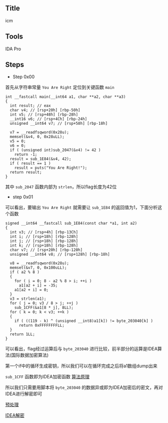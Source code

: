 ##  Title
icm

##  Tools
IDA Pro

##  Steps

- Step 0x00

首先从字符串常量 `You Are Right` 定位到关键函数 `main`

```
int __fastcall main(__int64 a1, char **a2, char **a3)
{
  int result; // eax
  char v4; // [rsp+20h] [rbp-50h]
  int v5; // [rsp+48h] [rbp-28h]
  __int16 v6; // [rsp+4Ch] [rbp-24h]
  unsigned __int64 v7; // [rsp+58h] [rbp-18h]

  v7 = __readfsqword(0x28u);
  memset(&v4, 0, 0x28uLL);
  v5 = 0;
  v6 = 0;
  if ( (unsigned int)sub_2047(&v4) != 42 )
    return -1;
  result = sub_1E84(&v4, 42);
  if ( result == 1 )
    result = puts("You Are Right!");
  return result;
}
```

其中 `sub_2047` 函数内部为 `strlen`，所以flag长度为42位

- step 0x01

可以看出，要输出 `You Are Right` 就需要让 `sub_1E84` 的返回值为1，下面分析这个函数

```
signed __int64 __fastcall sub_1E84(const char *a1, int a2)
{
  int v3; // [rsp+4h] [rbp-13Ch]
  int i; // [rsp+18h] [rbp-128h]
  int j; // [rsp+18h] [rbp-128h]
  int k; // [rsp+18h] [rbp-128h]
  char v7; // [rsp+20h] [rbp-120h]
  unsigned __int64 v8; // [rsp+128h] [rbp-18h]

  v8 = __readfsqword(0x28u);
  memset(&v7, 0, 0x100uLL);
  if ( a2 % 8 )
  {
    for ( i = 0; 8 - a2 % 8 > i; ++i )
      a1[a2 + i] = -35;
    a1[a2 + i] = 0;
  }
  v3 = strlen(a1);
  for ( j = 0; v3 / 8 > j; ++j )
    sub_1CFF(&a1[8 * j], 8LL);
  for ( k = 0; k < v3; ++k )
  {
    if ( ((119 - k) ^ (unsigned __int8)a1[k]) != byte_203040[k] )
      return 0xFFFFFFFFLL;
  }
  return 1LL;
}
```

可以看出，flag经过运算后与 `byte_203040` 进行比较，前半部分的运算是IDEA算法(国际数据加密算法)

第一个if中的循环生成密钥，所以我们可以在循环完成之后将a1数组dump出来

`sub_1CFF` 函数即为IDEA加密函数  [算法原理](http://www.elecfans.com/emb/600105.html)

所以我们只需要用脚本将 `byte_203040` 的数据异或即为IDEA加密后的密文，再对IDEA进行解密即可

[预处理](/2018/RedHat%20CTF/Reverse/icm/files_for_writeups/PreProcess.py)

[IDEA解密](/2018/RedHat%20CTF/Reverse/icm/files_for_writeups/Crack.c)